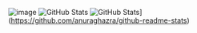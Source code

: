![image](https://user-images.githubusercontent.com/59665309/110779289-a239c400-8263-11eb-846e-040717b5e1e2.png)
![GitHub Stats](https://github-readme-stats.vercel.app/api?username=Cyber-Thibaut&hide_border=true&count_private=true&show_icons=true&theme=dark)
![GitHub Stats](https://github-readme-stats.vercel.app/api/top-langs/?username=Cyber-Thibaut)](https://github.com/anuraghazra/github-readme-stats)
